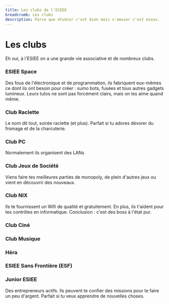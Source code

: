 ```yaml
---
title: Les clubs de l'ESIEE
breadcrumb: Les clubs
description: Parce que étudier c'est bien mais s'amuser c'est mieux.
---
```


# Les clubs 

Eh oui, à l'ESIEE on a une grande vie associative et de nombreux clubs.

### ESIEE Space

Des fous de l'électronique et de programmation, ils fabriquent eux-mêmes ce dont ils ont besoin pour créer : sumo bots, fusées et tous autres gadgets lumineux. Leurs tutos ne sont pas forcément clairs, mais on les aime quand même. 

### Club Raclette

Le nom dit tout, soirée raclette (et plus). Parfait si tu adores dévorer du fromage et de la charcuterie.

### Club PC

Normalement ils organisent des LANs  

### Club Jeux de Société 

Viens faire tes meilleures parties de monopoly, de plein d'autres jeux ou vient en découvrir des nouveaux.

### Club NIX

Ils te fournissent un Wifi de qualité et gratuitement. En plus, ils t'aident pour tes contrôles en informatique. Conclusion : c'est des boss à l'état pur.

### Club Ciné


### Club Musique


### Héra

### ESIEE Sans Frontière (ESF)

### Junior ESIEE

Des entrepreneurs actifs. Ils peuvent te confier des missions pour te faire un peu d'argent. Parfait si tu veux apprendre de nouvelles choses.

